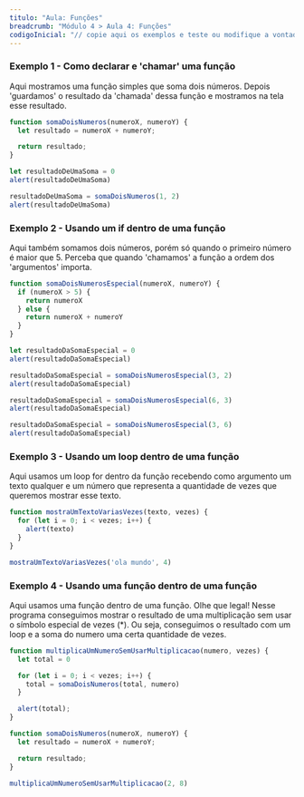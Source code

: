```yaml
---
titulo: "Aula: Funções"
breadcrumb: "Módulo 4 > Aula 4: Funções"
codigoInicial: "// copie aqui os exemplos e teste ou modifique a vontade!"
---
```



### Exemplo 1 - Como declarar e 'chamar' uma função
Aqui mostramos uma função simples que soma dois números. Depois 'guardamos' o resultado da 'chamada' dessa função e mostramos na tela esse resultado.


```js
function somaDoisNumeros(numeroX, numeroY) {
  let resultado = numeroX + numeroY;

  return resultado;
}

let resultadoDeUmaSoma = 0
alert(resultadoDeUmaSoma)

resultadoDeUmaSoma = somaDoisNumeros(1, 2)
alert(resultadoDeUmaSoma)
```


### Exemplo 2 - Usando um if dentro de uma função
Aqui também somamos dois números, porém só quando o primeiro número é maior que 5. Perceba que quando 'chamamos' a função a ordem dos 'argumentos' importa.

```js
function somaDoisNumerosEspecial(numeroX, numeroY) {
  if (numeroX > 5) {
    return numeroX
  } else {
    return numeroX + numeroY
  }
}

let resultadoDaSomaEspecial = 0
alert(resultadoDaSomaEspecial)

resultadoDaSomaEspecial = somaDoisNumerosEspecial(3, 2)
alert(resultadoDaSomaEspecial)

resultadoDaSomaEspecial = somaDoisNumerosEspecial(6, 3)
alert(resultadoDaSomaEspecial)

resultadoDaSomaEspecial = somaDoisNumerosEspecial(3, 6)
alert(resultadoDaSomaEspecial)
```


### Exemplo 3 - Usando um loop dentro de uma função
Aqui usamos um loop for dentro da função recebendo como argumento um texto qualquer e um número que representa a quantidade de vezes que queremos mostrar esse texto.

```js
function mostraUmTextoVariasVezes(texto, vezes) {
  for (let i = 0; i < vezes; i++) {
    alert(texto)
  }
}

mostraUmTextoVariasVezes('ola mundo', 4)
```


### Exemplo 4 - Usando uma função dentro de uma função
Aqui usamos uma função dentro de uma função. Olhe que legal! Nesse programa conseguimos mostrar o resultado de uma multiplicação sem usar o símbolo especial de vezes (*). Ou seja, conseguimos o resultado com um loop e a soma do numero uma certa quantidade de vezes.

```js
function multiplicaUmNumeroSemUsarMultiplicacao(numero, vezes) {
  let total = 0

  for (let i = 0; i < vezes; i++) {
    total = somaDoisNumeros(total, numero)
  }

  alert(total);
}

function somaDoisNumeros(numeroX, numeroY) {
  let resultado = numeroX + numeroY;

  return resultado;
}

multiplicaUmNumeroSemUsarMultiplicacao(2, 8)
```
